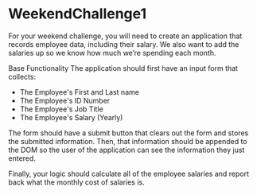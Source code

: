 # WeekendChallenge1

For your weekend challenge, you will need to create an application that records employee data, including their salary. We also want to add the salaries up so we know how much we’re spending each month.

Base Functionality
The application should first have an input form that collects:

* The Employee's First and Last name
* The Employee's ID Number
* The Employee's Job Title
* The Employee's Salary (Yearly)

The form should have a submit button that clears out the form and stores the submitted information. 
Then, that information should be appended to the DOM so the user of the application can see the information they just entered.

Finally, your logic should calculate all of the employee salaries and report back what the monthly cost of salaries is.

